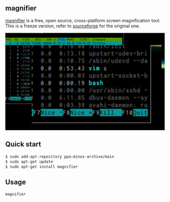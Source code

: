 ## magnifier

[magnifier](https://github.com/minos-org/magnifier/) is a free, open source, cross-platform screen magnification tool. This is a freeze version, refer to [sourceforge](http://magnifier.sourceforge.net/) for the original one.

<p align="center">
<img src="https://raw.githubusercontent.com/minos-org/magnifier/master/magnifier.png" alt="magnifier"/>
</p>

## Quick start

   ```
   $ sudo add-apt-repository ppa:minos-archive/main
   $ sudo apt-get update
   $ sudo apt-get install magnifier
   ```

## Usage

   ```
   magnifier
   ```
